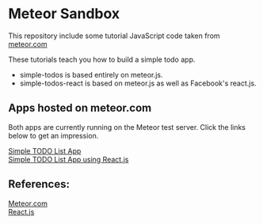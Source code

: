 # Meteor Sandbox

This repository include some tutorial JavaScript code taken from [meteor.com](https://www.meteor.com/tutorials/blaze/creating-an-app)

These tutorials teach you how to build a simple todo app.

<ul>
<li>simple-todos is based entirely on meteor.js.</li>
<li>simple-todos-react is based on meteor.js as well as Facebook's react.js.</li>
</ul>

## Apps hosted on meteor.com

Both apps are currently running on the Meteor test server. Click the links below to get an impression.

[Simple TODO List App](http://simpletodo_jhooge.meteor.com)  
[Simple TODO List App using React.js](http://simpletodois_react_jhooge.meteor.com) 

## References:
[Meteor.com](https://www.meteor.com)  
[React.js](https://facebook.github.io/react/index.html)  

